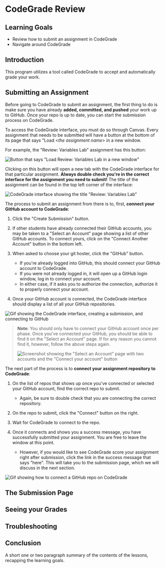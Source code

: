 # CodeGrade Review

## Learning Goals

- Review how to submit an assignment in CodeGrade
- Navigate around CodeGrade

## Introduction

This program utilizes a tool called CodeGrade to accept and automatically grade
your work.

## Submitting an Assignment

Before going to CodeGrade to submit an assignment, the first thing to do is make
sure you have already **added, committed, and pushed** your work up to GitHub.
Once your repo is up to date, you can start the submission process on CodeGrade.

To access the CodeGrade interface, you must do so through Canvas. Every
assignment that needs to be submitted will have a button at the bottom of its
page that says "Load <_the assignment name_> in a new window.

For example, the "Review: Variables Lab" assignment has this button:

![Button that says "Load Review: Variables Lab in a new window"](https://curriculum-content.s3.amazonaws.com/phase-1/codegrade-review/variables-lab-codegrade-button.png)

Clicking on this button will open a new tab with the CodeGrade interface for
that particular assignment. **Always double check you're in the correct
interface for the assignment you need to submit!** The title of the assignment
can be found in the top left corner of the interface:

![CodeGrade interface showing the title "Review: Variables Lab"](https://curriculum-content.s3.amazonaws.com/phase-1/codegrade-review/codegrade-assignment-header.png)

The process to submit an assignment from there is to, first, **connect your
GitHub account to CodeGrade**:

1. Click the "Create Submission" button.
1. If other students have already connected their GitHub accounts, you may be
   taken to a "Select an Account" page showing a list of other GitHub accounts.
   To connect yours, click on the "Connect Another Account" button in the bottom
   left.
1. When asked to choose your git hoster, click the "GitHub" button.

   - If you're already logged into GitHub, this should connect your GitHub
     account to CodeGrade.
   - If you were not already logged in, it will open up a GitHub login window,
     log in to connect your account.
   - In either case, if it asks you to authorize the connection, authorize it to
     properly connect your account.

1. Once your GitHub account is connected, the CodeGrade interface should display
   a list of all your GitHub repositories.

![Gif showing the CodeGrade interface, creating a submission, and connecting to GitHub](https://imgur.com/aXVrPtW.gif)

> **Note**: You should only have to connect your GitHub account once per phase.
> Once you've connected your GitHub, you should be able to find it on the
> "Select an Account" page. If for any reason you cannot find it, however,
> follow the above steps again.
>
> ![Screenshot showing the "Select an Account" page with two accounts and the "Connect your account" button](https://curriculum-content.s3.amazonaws.com/phase-1/codegrade-review/codegrade-select-account.png)

The next part of the process is to **connect your assignment repository to
CodeGrade**:

1. On the list of repos that shows up once you've connected or selected your
   GitHub account, find the correct repo to submit.

   - Again, be sure to double check that you are connecting the correct
     repository.

1. On the repo to submit, click the "Connect" button on the right.
1. Wait for CodeGrade to connect to the repo.
1. Once it connects and shows you a success message, you have successfully
   submitted your assignment. You are free to leave the window at this point.

   - However, if you would like to see CodeGrade score your assignment right
     after submission, click the link in the success message that says "here".
     This will take you to the submission page, which we will discuss in the
     next section.

![Gif showing how to connect a GitHub repo on CodeGrade](https://imgur.com/8hLcb3O.gif)

## The Submission Page

## Seeing your Grades

## Troubleshooting

## Conclusion

A short one or two paragraph summary of the contents of the lessons, recapping
the learning goals.
